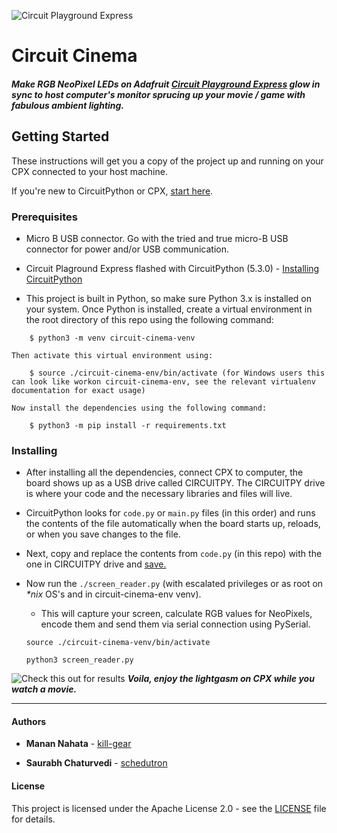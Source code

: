 ![Circuit Playground Express](https://cdn-learn.adafruit.com/guides/cropped_images/000/001/799/medium640/cpx01.jpg?1520545756)
# Circuit Cinema

##### Make RGB NeoPixel LEDs on Adafruit [Circuit Playground Express](https://www.adafruit.com/product/3333) glow in sync to host computer's monitor sprucing up your movie / game with fabulous ambient lighting.


## Getting Started

These instructions will get you a copy of the project up and running on your CPX connected to your host machine.

If you're new to CircuitPython or CPX, [start here](https://learn.adafruit.com/adafruit-circuit-playground-express).

### Prerequisites
* Micro B USB connector. Go with the tried and true micro-B USB connector for power and/or USB communication. 

* Circuit Plaground Express flashed with CircuitPython (5.3.0) - [Installing CircuitPython](https://learn.adafruit.com/welcome-to-circuitpython/installing-circuitpython)

* This project is built in Python, so make sure Python 3.x is installed on your system. Once Python is installed, create a virtual environment in the root directory of this repo using the following command:

```
    $ python3 -m venv circuit-cinema-venv
```
    Then activate this virtual environment using:
```
    $ source ./circuit-cinema-env/bin/activate (for Windows users this can look like workon circuit-cinema-env, see the relevant virtualenv documentation for exact usage)
```
    Now install the dependencies using the following command:
```
    $ python3 -m pip install -r requirements.txt
```


### Installing

- After installing all the dependencies, connect CPX to computer, the board shows up as a USB drive called CIRCUITPY. The CIRCUITPY drive is where your code and the necessary libraries and files will live.

- CircuitPython looks for `code.py` or  `main.py` files (in this order) and runs the contents of the file automatically when the board starts up, reloads, or when you save changes to the file.

- Next, copy and replace the contents from `code.py` (in this repo) with the one in CIRCUITPY drive and [save.](https://learn.adafruit.com/welcome-to-circuitpython/creating-and-editing-code)

- Now run the `./screen_reader.py` (with escalated privileges or as root on *\*nix* OS's and in circuit-cinema-env venv).
    - This will capture your screen, calculate RGB values for NeoPixels, encode them and send them via serial connection using PySerial.

    ```
    source ./circuit-cinema-venv/bin/activate
    ```
    ```
    python3 screen_reader.py
    ```

![Check this out for results](https://www.dl.dropboxusercontent.com/s/qfhtx09l7r5o02e/20200823_215401-ANIMATION.gif?dl=0)
***Voila, enjoy the lightgasm on CPX while you watch a movie.***

***


#### Authors

* **Manan Nahata** - [kill-gear](https://github.com/kill-gear)

* **Saurabh Chaturvedi** - [schedutron](https://github.com/schedutron)

#### License

This project is licensed under the Apache License 2.0 - see the [LICENSE](LICENSE) file for details.
